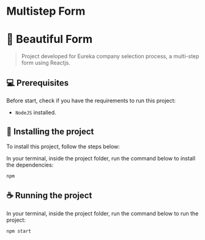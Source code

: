 # Multistep Form

# 📝 Beautiful Form

> Project developed for Eureka company selection process, a multi-step form using Reactjs.

## 💻 Prerequisites

Before start, check if you have the requirements to run this project:

- `NodeJS` installed.

## 🚀 Installing the project

To install this project, follow the steps below:

In your terminal, inside the project folder, run the command below to install the dependencies:
```
npm
```

## ☕ Running the project

In your terminal, inside the project folder, run the command below to run the project:

```
npm start
```
